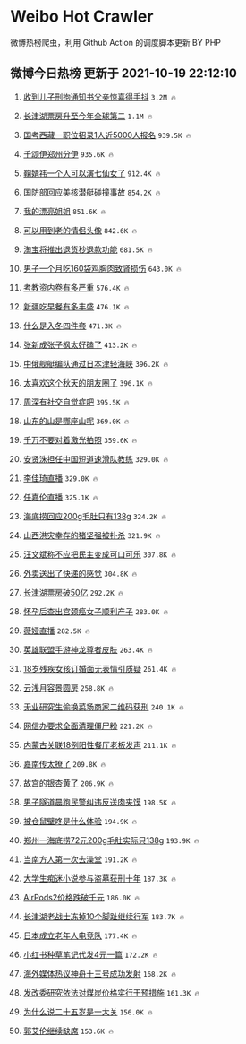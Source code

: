 # Weibo Hot Crawler 



微博热榜爬虫，利用 Github Action 的调度脚本更新 BY PHP 


## 微博今日热榜 更新于 2021-10-19 22:12:10 
1. [收到儿子刑拘通知书父亲惊喜得手抖](https://s.weibo.com/weibo?q=%23%E6%94%B6%E5%88%B0%E5%84%BF%E5%AD%90%E5%88%91%E6%8B%98%E9%80%9A%E7%9F%A5%E4%B9%A6%E7%88%B6%E4%BA%B2%E6%83%8A%E5%96%9C%E5%BE%97%E6%89%8B%E6%8A%96%23&Refer=top) `3.2M 🔥` 

1. [长津湖票房升至今年全球第二](https://s.weibo.com/weibo?q=%23%E9%95%BF%E6%B4%A5%E6%B9%96%E7%A5%A8%E6%88%BF%E5%8D%87%E8%87%B3%E4%BB%8A%E5%B9%B4%E5%85%A8%E7%90%83%E7%AC%AC%E4%BA%8C%23&Refer=top) `1.1M 🔥` 

1. [国考西藏一职位招录1人近5000人报名](https://s.weibo.com/weibo?q=%23%E5%9B%BD%E8%80%83%E8%A5%BF%E8%97%8F%E4%B8%80%E8%81%8C%E4%BD%8D%E6%8B%9B%E5%BD%951%E4%BA%BA%E8%BF%915000%E4%BA%BA%E6%8A%A5%E5%90%8D%23&Refer=top) `939.5K 🔥` 

1. [千颂伊郑州分伊](https://s.weibo.com/weibo?q=%23%E5%8D%83%E9%A2%82%E4%BC%8A%E9%83%91%E5%B7%9E%E5%88%86%E4%BC%8A%23&Refer=top) `935.6K 🔥` 

1. [鞠婧祎一个人可以演七仙女了](https://s.weibo.com/weibo?q=%23%E9%9E%A0%E5%A9%A7%E7%A5%8E%E4%B8%80%E4%B8%AA%E4%BA%BA%E5%8F%AF%E4%BB%A5%E6%BC%94%E4%B8%83%E4%BB%99%E5%A5%B3%E4%BA%86%23&Refer=top) `912.4K 🔥` 

1. [国防部回应美核潜艇碰撞事故](https://s.weibo.com/weibo?q=%23%E5%9B%BD%E9%98%B2%E9%83%A8%E5%9B%9E%E5%BA%94%E7%BE%8E%E6%A0%B8%E6%BD%9C%E8%89%87%E7%A2%B0%E6%92%9E%E4%BA%8B%E6%95%85%23&Refer=top) `854.2K 🔥` 

1. [我的漂亮姐姐](https://s.weibo.com/weibo?q=%E6%88%91%E7%9A%84%E6%BC%82%E4%BA%AE%E5%A7%90%E5%A7%90&Refer=top) `851.6K 🔥` 

1. [可以用到老的情侣头像](https://s.weibo.com/weibo?q=%23%E5%8F%AF%E4%BB%A5%E7%94%A8%E5%88%B0%E8%80%81%E7%9A%84%E6%83%85%E4%BE%A3%E5%A4%B4%E5%83%8F%23&Refer=top) `842.6K 🔥` 

1. [淘宝将推出退货秒退款功能](https://s.weibo.com/weibo?q=%23%E6%B7%98%E5%AE%9D%E5%B0%86%E6%8E%A8%E5%87%BA%E9%80%80%E8%B4%A7%E7%A7%92%E9%80%80%E6%AC%BE%E5%8A%9F%E8%83%BD%23&Refer=top) `681.5K 🔥` 

1. [男子一个月吃160袋鸡胸肉致肾损伤](https://s.weibo.com/weibo?q=%23%E7%94%B7%E5%AD%90%E4%B8%80%E4%B8%AA%E6%9C%88%E5%90%83160%E8%A2%8B%E9%B8%A1%E8%83%B8%E8%82%89%E8%87%B4%E8%82%BE%E6%8D%9F%E4%BC%A4%23&Refer=top) `643.0K 🔥` 

1. [考教资内卷有多严重](https://s.weibo.com/weibo?q=%23%E8%80%83%E6%95%99%E8%B5%84%E5%86%85%E5%8D%B7%E6%9C%89%E5%A4%9A%E4%B8%A5%E9%87%8D%23&Refer=top) `576.4K 🔥` 

1. [新疆吃早餐有多丰盛](https://s.weibo.com/weibo?q=%23%E6%96%B0%E7%96%86%E5%90%83%E6%97%A9%E9%A4%90%E6%9C%89%E5%A4%9A%E4%B8%B0%E7%9B%9B%23&Refer=top) `476.1K 🔥` 

1. [什么是入冬四件套](https://s.weibo.com/weibo?q=%23%E4%BB%80%E4%B9%88%E6%98%AF%E5%85%A5%E5%86%AC%E5%9B%9B%E4%BB%B6%E5%A5%97%23&Refer=top) `471.3K 🔥` 

1. [张新成张子枫太好磕了](https://s.weibo.com/weibo?q=%23%E5%BC%A0%E6%96%B0%E6%88%90%E5%BC%A0%E5%AD%90%E6%9E%AB%E5%A4%AA%E5%A5%BD%E7%A3%95%E4%BA%86%23&Refer=top) `413.2K 🔥` 

1. [中俄舰艇编队通过日本津轻海峡](https://s.weibo.com/weibo?q=%23%E4%B8%AD%E4%BF%84%E8%88%B0%E8%89%87%E7%BC%96%E9%98%9F%E9%80%9A%E8%BF%87%E6%97%A5%E6%9C%AC%E6%B4%A5%E8%BD%BB%E6%B5%B7%E5%B3%A1%23&Refer=top) `396.2K 🔥` 

1. [太喜欢这个秋天的朋友圈了](https://s.weibo.com/weibo?q=%23%E5%A4%AA%E5%96%9C%E6%AC%A2%E8%BF%99%E4%B8%AA%E7%A7%8B%E5%A4%A9%E7%9A%84%E6%9C%8B%E5%8F%8B%E5%9C%88%E4%BA%86%23&Refer=top) `396.1K 🔥` 

1. [周深有社交自觉症吧](https://s.weibo.com/weibo?q=%23%E5%91%A8%E6%B7%B1%E6%9C%89%E7%A4%BE%E4%BA%A4%E8%87%AA%E8%A7%89%E7%97%87%E5%90%A7%23&Refer=top) `395.5K 🔥` 

1. [山东的山是哪座山呢](https://s.weibo.com/weibo?q=%23%E5%B1%B1%E4%B8%9C%E7%9A%84%E5%B1%B1%E6%98%AF%E5%93%AA%E5%BA%A7%E5%B1%B1%E5%91%A2%23&Refer=top) `369.0K 🔥` 

1. [千万不要对着激光拍照](https://s.weibo.com/weibo?q=%23%E5%8D%83%E4%B8%87%E4%B8%8D%E8%A6%81%E5%AF%B9%E7%9D%80%E6%BF%80%E5%85%89%E6%8B%8D%E7%85%A7%23&Refer=top) `359.6K 🔥` 

1. [安贤洙担任中国短道速滑队教练](https://s.weibo.com/weibo?q=%23%E5%AE%89%E8%B4%A4%E6%B4%99%E6%8B%85%E4%BB%BB%E4%B8%AD%E5%9B%BD%E7%9F%AD%E9%81%93%E9%80%9F%E6%BB%91%E9%98%9F%E6%95%99%E7%BB%83%23&Refer=top) `329.0K 🔥` 

1. [李佳琦直播](https://s.weibo.com/weibo?q=%23%E6%9D%8E%E4%BD%B3%E7%90%A6%E7%9B%B4%E6%92%AD%23&Refer=top) `329.0K 🔥` 

1. [任嘉伦直播](https://s.weibo.com/weibo?q=%E4%BB%BB%E5%98%89%E4%BC%A6%E7%9B%B4%E6%92%AD&Refer=top) `325.1K 🔥` 

1. [海底捞回应200g毛肚只有138g](https://s.weibo.com/weibo?q=%23%E6%B5%B7%E5%BA%95%E6%8D%9E%E5%9B%9E%E5%BA%94200g%E6%AF%9B%E8%82%9A%E5%8F%AA%E6%9C%89138g%23&Refer=top) `324.2K 🔥` 

1. [山西洪灾幸存的猪坚强被扑杀](https://s.weibo.com/weibo?q=%23%E5%B1%B1%E8%A5%BF%E6%B4%AA%E7%81%BE%E5%B9%B8%E5%AD%98%E7%9A%84%E7%8C%AA%E5%9D%9A%E5%BC%BA%E8%A2%AB%E6%89%91%E6%9D%80%23&Refer=top) `321.9K 🔥` 

1. [汪文斌称不应把民主变成可口可乐](https://s.weibo.com/weibo?q=%23%E6%B1%AA%E6%96%87%E6%96%8C%E7%A7%B0%E4%B8%8D%E5%BA%94%E6%8A%8A%E6%B0%91%E4%B8%BB%E5%8F%98%E6%88%90%E5%8F%AF%E5%8F%A3%E5%8F%AF%E4%B9%90%23&Refer=top) `307.8K 🔥` 

1. [外卖送出了快递的感觉](https://s.weibo.com/weibo?q=%23%E5%A4%96%E5%8D%96%E9%80%81%E5%87%BA%E4%BA%86%E5%BF%AB%E9%80%92%E7%9A%84%E6%84%9F%E8%A7%89%23&Refer=top) `304.8K 🔥` 

1. [长津湖票房破50亿](https://s.weibo.com/weibo?q=%23%E9%95%BF%E6%B4%A5%E6%B9%96%E7%A5%A8%E6%88%BF%E7%A0%B450%E4%BA%BF%23&Refer=top) `292.2K 🔥` 

1. [怀孕后查出宫颈癌女子顺利产子](https://s.weibo.com/weibo?q=%23%E6%80%80%E5%AD%95%E5%90%8E%E6%9F%A5%E5%87%BA%E5%AE%AB%E9%A2%88%E7%99%8C%E5%A5%B3%E5%AD%90%E9%A1%BA%E5%88%A9%E4%BA%A7%E5%AD%90%23&Refer=top) `283.0K 🔥` 

1. [薇娅直播](https://s.weibo.com/weibo?q=%23%E8%96%87%E5%A8%85%E7%9B%B4%E6%92%AD%23&Refer=top) `282.5K 🔥` 

1. [英雄联盟手游神龙尊者皮肤](https://s.weibo.com/weibo?q=%23%E8%8B%B1%E9%9B%84%E8%81%94%E7%9B%9F%E6%89%8B%E6%B8%B8%E7%A5%9E%E9%BE%99%E5%B0%8A%E8%80%85%E7%9A%AE%E8%82%A4%23&Refer=top) `263.4K 🔥` 

1. [18岁残疾女孩订婚面无表情引质疑](https://s.weibo.com/weibo?q=%2318%E5%B2%81%E6%AE%8B%E7%96%BE%E5%A5%B3%E5%AD%A9%E8%AE%A2%E5%A9%9A%E9%9D%A2%E6%97%A0%E8%A1%A8%E6%83%85%E5%BC%95%E8%B4%A8%E7%96%91%23&Refer=top) `261.4K 🔥` 

1. [云浅月容景圆房](https://s.weibo.com/weibo?q=%23%E4%BA%91%E6%B5%85%E6%9C%88%E5%AE%B9%E6%99%AF%E5%9C%86%E6%88%BF%23&Refer=top) `258.8K 🔥` 

1. [无业研究生偷换菜场商家二维码获刑](https://s.weibo.com/weibo?q=%23%E6%97%A0%E4%B8%9A%E7%A0%94%E7%A9%B6%E7%94%9F%E5%81%B7%E6%8D%A2%E8%8F%9C%E5%9C%BA%E5%95%86%E5%AE%B6%E4%BA%8C%E7%BB%B4%E7%A0%81%E8%8E%B7%E5%88%91%23&Refer=top) `240.1K 🔥` 

1. [网信办要求全面清理僵尸粉](https://s.weibo.com/weibo?q=%23%E7%BD%91%E4%BF%A1%E5%8A%9E%E8%A6%81%E6%B1%82%E5%85%A8%E9%9D%A2%E6%B8%85%E7%90%86%E5%83%B5%E5%B0%B8%E7%B2%89%23&Refer=top) `221.2K 🔥` 

1. [内蒙古关联18例阳性餐厅老板发声](https://s.weibo.com/weibo?q=%23%E5%86%85%E8%92%99%E5%8F%A4%E5%85%B3%E8%81%9418%E4%BE%8B%E9%98%B3%E6%80%A7%E9%A4%90%E5%8E%85%E8%80%81%E6%9D%BF%E5%8F%91%E5%A3%B0%23&Refer=top) `211.1K 🔥` 

1. [嘉南传太撩了](https://s.weibo.com/weibo?q=%23%E5%98%89%E5%8D%97%E4%BC%A0%E5%A4%AA%E6%92%A9%E4%BA%86%23&Refer=top) `209.8K 🔥` 

1. [故宫的银杏黄了](https://s.weibo.com/weibo?q=%23%E6%95%85%E5%AE%AB%E7%9A%84%E9%93%B6%E6%9D%8F%E9%BB%84%E4%BA%86%23&Refer=top) `206.9K 🔥` 

1. [男子隧道晨跑民警纠违反送肉夹馍](https://s.weibo.com/weibo?q=%23%E7%94%B7%E5%AD%90%E9%9A%A7%E9%81%93%E6%99%A8%E8%B7%91%E6%B0%91%E8%AD%A6%E7%BA%A0%E8%BF%9D%E5%8F%8D%E9%80%81%E8%82%89%E5%A4%B9%E9%A6%8D%23&Refer=top) `198.5K 🔥` 

1. [被仓鼠壁咚是什么体验](https://s.weibo.com/weibo?q=%23%E8%A2%AB%E4%BB%93%E9%BC%A0%E5%A3%81%E5%92%9A%E6%98%AF%E4%BB%80%E4%B9%88%E4%BD%93%E9%AA%8C%23&Refer=top) `194.9K 🔥` 

1. [郑州一海底捞72元200g毛肚实际只138g](https://s.weibo.com/weibo?q=%23%E9%83%91%E5%B7%9E%E4%B8%80%E6%B5%B7%E5%BA%95%E6%8D%9E72%E5%85%83200g%E6%AF%9B%E8%82%9A%E5%AE%9E%E9%99%85%E5%8F%AA138g%23&Refer=top) `193.9K 🔥` 

1. [当南方人第一次去澡堂](https://s.weibo.com/weibo?q=%23%E5%BD%93%E5%8D%97%E6%96%B9%E4%BA%BA%E7%AC%AC%E4%B8%80%E6%AC%A1%E5%8E%BB%E6%BE%A1%E5%A0%82%23&Refer=top) `191.2K 🔥` 

1. [大学生痴迷小说参与盗墓获刑十年](https://s.weibo.com/weibo?q=%23%E5%A4%A7%E5%AD%A6%E7%94%9F%E7%97%B4%E8%BF%B7%E5%B0%8F%E8%AF%B4%E5%8F%82%E4%B8%8E%E7%9B%97%E5%A2%93%E8%8E%B7%E5%88%91%E5%8D%81%E5%B9%B4%23&Refer=top) `187.3K 🔥` 

1. [AirPods2价格跌破千元](https://s.weibo.com/weibo?q=%23AirPods2%E4%BB%B7%E6%A0%BC%E8%B7%8C%E7%A0%B4%E5%8D%83%E5%85%83%23&Refer=top) `186.0K 🔥` 

1. [长津湖老战士冻掉10个脚趾继续行军](https://s.weibo.com/weibo?q=%23%E9%95%BF%E6%B4%A5%E6%B9%96%E8%80%81%E6%88%98%E5%A3%AB%E5%86%BB%E6%8E%8910%E4%B8%AA%E8%84%9A%E8%B6%BE%E7%BB%A7%E7%BB%AD%E8%A1%8C%E5%86%9B%23&Refer=top) `183.7K 🔥` 

1. [日本成立老年人电竞队](https://s.weibo.com/weibo?q=%23%E6%97%A5%E6%9C%AC%E6%88%90%E7%AB%8B%E8%80%81%E5%B9%B4%E4%BA%BA%E7%94%B5%E7%AB%9E%E9%98%9F%23&Refer=top) `177.4K 🔥` 

1. [小红书种草笔记代发4元一篇](https://s.weibo.com/weibo?q=%23%E5%B0%8F%E7%BA%A2%E4%B9%A6%E7%A7%8D%E8%8D%89%E7%AC%94%E8%AE%B0%E4%BB%A3%E5%8F%914%E5%85%83%E4%B8%80%E7%AF%87%23&Refer=top) `172.2K 🔥` 

1. [海外媒体热议神舟十三号成功发射](https://s.weibo.com/weibo?q=%23%E6%B5%B7%E5%A4%96%E5%AA%92%E4%BD%93%E7%83%AD%E8%AE%AE%E7%A5%9E%E8%88%9F%E5%8D%81%E4%B8%89%E5%8F%B7%E6%88%90%E5%8A%9F%E5%8F%91%E5%B0%84%23&Refer=top) `168.2K 🔥` 

1. [发改委研究依法对煤炭价格实行干预措施](https://s.weibo.com/weibo?q=%23%E5%8F%91%E6%94%B9%E5%A7%94%E7%A0%94%E7%A9%B6%E4%BE%9D%E6%B3%95%E5%AF%B9%E7%85%A4%E7%82%AD%E4%BB%B7%E6%A0%BC%E5%AE%9E%E8%A1%8C%E5%B9%B2%E9%A2%84%E6%8E%AA%E6%96%BD%23&Refer=top) `161.3K 🔥` 

1. [为什么说二十五岁是一大关](https://s.weibo.com/weibo?q=%23%E4%B8%BA%E4%BB%80%E4%B9%88%E8%AF%B4%E4%BA%8C%E5%8D%81%E4%BA%94%E5%B2%81%E6%98%AF%E4%B8%80%E5%A4%A7%E5%85%B3%23&Refer=top) `156.0K 🔥` 

1. [郭艾伦继续缺席](https://s.weibo.com/weibo?q=%23%E9%83%AD%E8%89%BE%E4%BC%A6%E7%BB%A7%E7%BB%AD%E7%BC%BA%E5%B8%AD%23&Refer=top) `153.6K 🔥` 

